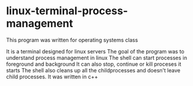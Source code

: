 # linux-terminal-process-management


This program was written for operating systems class

It is a terminal designed for linux servers
The goal of the program was to understand process management in linux
The shell can start processes in foreground and background
It can also stop, continue or kill proceses it starts
The shell also cleans up all the childprocesses and doesn't leave child processes.
It was written in c++
